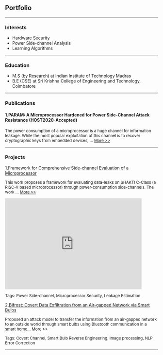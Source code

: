 ## Portfolio

---

### Interests
- Hardware Security
- Power Side-channel Analysis
- Learning Algorithms

--- 

### Education
- M.S (by Research) at Indian Institute of Technology Madras
- B.E (CSE) at Sri Krishna College of Engineering and Technology, Coimbatore

---   

### Publications
<html>
<head>
<meta name="viewport" content="width=device-width, initial-scale=1">
<style>
#more {display: none;}
</style>
</head>
<body>
<h4>1.PARAM: A Microprocessor Hardened for Power Side-Channel Attack Resistance (HOST2020-Accepted)</h4>
<p style="font-size:13px">The power consumption of a microprocessor is a huge channel for information leakage. While the most popular exploitation of this channel is to recover cryptographic keys from embedded devices, <span id="dots">...</span>
  <span id="more"> other applications such as mobile app fingerprinting, reverse engineering of firmware, and password recovery are fast growing threats. Countermeasures proposed so far are tuned to specific applications, such as crypto-implementations. They are not scalable to the large number and variety of applications that typically run on a general purpose microprocessor. We investigate the design of a microprocessor, called PARAM with increased resistance to power based side-channel attacks. To design PARAM, we start with identifying the most leaking modules in an open-source RISC V processor. We evaluate the leakage in these modules and then add suitable countermeasures. The countermeasures depend on the cause of leakage in each module and can vary from simple modifications of the HDL code ensuring secure translation by the EDA tools, to obfuscating data and address lines thus breaking correlation with the processor's power consumption. The resultant processor is instantiated on the SASEBO-GIII FPGA board and found to resist Differential Power Analysis even after one million power traces. Compared to contemporary countermeasures for power side-channel attacks, overheads in area and frequency are minimal.</span>
  <a href="javascript:myFunction()" id="myBtn"> More >></a>
  </p>

<script>
function myFunction() {
  var dots = document.getElementById("dots");
  var moreText = document.getElementById("more");
  var btnText = document.getElementById("myBtn");

  if (dots.style.display === "none") {
    dots.style.display = "inline";
    btnText.innerHTML = " More >>"; 
    moreText.style.display = "none";
  } else {
    dots.style.display = "none";
    btnText.innerHTML = " Less <<"; 
    moreText.style.display = "inline";
  }
}
</script>

</body>
</html>                 

---

### Projects
1.[Framework for Comprehensive Side-channel Evaluation of a Microprocessor](/pdf/1000-19.07.18-Muhammad-Arsath-Chester-Rebeiro-IIT-Madras(2).pdf)
<html>
<head>
<meta name="viewport" content="width=device-width, initial-scale=1">
<style>
#more2 {display: none;}
</style>
</head>
<body>
<p style="font-size:13px">This work proposes a framework for evaluating data-leaks on SHAKTI C-Class (a RISC-V based microprocessor) through power-consumption side-channels. The work <span id="dots2">...</span>
  <span id="more2"> provides a comprehensive analysis of various metrics and techniques that have been proposed in literature to analyze data leaks due to such side-channels. The evaluation is done using a novel framework based on a Hamming Distance metric for modeling power patterns on binary data. The work further explores the cause of such data leaks and identifies architectural designs and practices which lead to such data leakages in the context of SHAKTI C-Class processor.</span>
  <a href="javascript:myFunction2()" id="myBtn2"> More >></a>
  <br>
  </p>

<script>
function myFunction2() {
  var dots = document.getElementById("dots2");
  var moreText = document.getElementById("more2");
  var btnText = document.getElementById("myBtn2");

  if (dots.style.display === "none") {
    dots.style.display = "inline";
    btnText.innerHTML = " More >>"; 
    moreText.style.display = "none";
  } else {
    dots.style.display = "none";
    btnText.innerHTML = " Less <<"; 
    moreText.style.display = "inline";
  }
}
</script>
</body>
</html>  

<iframe width="450px" height="300px" src="https://www.youtube.com/embed/3oYC9le-jAc" frameborder="0" allow="accelerometer; autoplay; encrypted-media; gyroscope; picture-in-picture" allowfullscreen></iframe>
<p style="font-size:13px">Tags: Power Side-channel, Microprocessor Security, Leakage Estimation </p>

2.[Bifrost: Covert Data Exfiltration from an Air-gapped Network via Smart Bulbs](/pdf/final_csaw.pdf)
<html>
<head>
<meta name="viewport" content="width=device-width, initial-scale=1">
<style>
#more3 {display: none;}
</style>
</head>
<body>
<p style="font-size:13px">Proposed an attack model to transfer the information from an air-gapped network to an outside world through smart bulbs using Bluetooth communication in a smart home<span id="dots3">...</span>
  <span id="more3"> or smart office setup. Developed an end-to-end application uses the android platform to transmit the data from sender side and the receiver can be a light sensor or a webcam that monitor the bulb from distance to decode the information by varying colors or intensity of the light bulb. It uses ASCII encoding/decoding, support synchronization of data, it uses Word2Vec tool for predicting missing words in the message. Effects such as noise intrusion and the attacker distance are studied.</span>
  <a href="javascript:myFunction3()" id="myBtn3"> More >></a>
  <br>
  </p>
<script>
function myFunction3() {
  var dots = document.getElementById("dots3");
  var moreText = document.getElementById("more3");
  var btnText = document.getElementById("myBtn3");

  if (dots.style.display === "none") {
    dots.style.display = "inline";
    btnText.innerHTML = " More >>"; 
    moreText.style.display = "none";
  } else {
    dots.style.display = "none";
    btnText.innerHTML = " Less <<"; 
    moreText.style.display = "inline";
  }
}
</script>
</body>
</html>  
<p style="font-size:13px">Tags: Covert Channel, Smart Bulb Reverse Engineering, Image processing, NLP Error Correction
</p>

---
